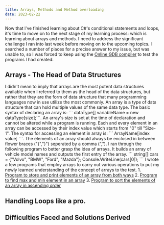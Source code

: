 ```yaml
---
title: Arrays, Methods and Method overloading
date: 2023-02-22
---
```


Now that I've finished learning about C#'s conditional statements and loops, it's time to move on to the next stage of my learning process: which is learning about arrays and methods. I need to address the significant challenge I ran into last week before moving on to the upcoming topics. I searched a number of places for a precise answer to my issue, but was unable to, so I was forced to keep using the <a href="https://www.onlinegdb.com">Online GDB compiler</a> to test the programs I had created.

<h2>Arrays - The Head of Data Structures</h2>
I didn't mean to imply that arrays are the most potent data structures available when I referred to them as the head of the data structures, but rather that they are the form of data structure that many programming languages now in use utilize the most commonly. An array is a type of data structure that can hold multiple values of the same data type. The basic syntax of declaring an array is: ``` dataType[] variableName = new dataType[size];```. An array's size is set at the time of declaration and cannot be altered while a program is running. Each and every element in an array can be accessed by their index value which starts from "0" till "Size-1". The syntax for accessing an element in array is: ``` ArrayName[index value] ```. The elements of an array should always be enclosed in between flower braces ("{","}") seperated by a comma (","). I ran through the following program to better grasp the idea of arrays. It builds an array of vehicle model names and outputs the first entry of the array.
```
string[] cars = {"Volvo", "BMW", "Ford", "Mazda"};
Console.WriteLine(cars[0]);
```
I wrote a few programs that employ arrays to carry out various operations to put my newly learned understanding of the concept of arrays to the test.
1. <a href="https://github.com/sreenivas98/Learning_Journey/blob/main/CodePractice/Arrays/W3rArrayQ1.cs">Program to store and print elements of an array from both ways</a>
2. <a href="https://github.com/sreenivas98/Learning_Journey/blob/main/CodePractice/Arrays/MaxMinArray.cs">Program to find max and min element in an array</a>
3. <a href="https://github.com/sreenivas98/Learning_Journey/blob/main/CodePractice/Arrays/ArraySort.cs">Program to sort the elements of an array in ascending order</a>


<h2>Handling Loops like a pro.</h2>



<h2>Difficulties Faced and Solutions Derived</h2>
